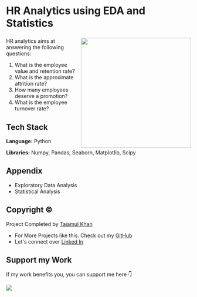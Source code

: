 # HR Analytics using EDA and Statistics

###

<img align="right" height="300" src="https://export-download.canva.com/j0g_k/DAFgolj0g_k/457/0/0003-6803080757201314913.png?X-Amz-Algorithm=AWS4-HMAC-SHA256&X-Amz-Credential=AKIAJHKNGJLC2J7OGJ6Q%2F20230614%2Fus-east-1%2Fs3%2Faws4_request&X-Amz-Date=20230614T222308Z&X-Amz-Expires=64727&X-Amz-Signature=24c60922dc53746f91400cf63979f62c16e680e683107e62dc19222af3711e58&X-Amz-SignedHeaders=host&response-content-disposition=attachment%3B%20filename%2A%3DUTF-8%27%27HR%2520Analytics%2520Banner.png&response-expires=Thu%2C%2015%20Jun%202023%2016%3A21%3A55%20GMT"/>

###

HR analytics aims at answering the following questions:
1. What is the employee value and retention rate?
2. What is the approximate attrition rate?
3. How many employees deserve a promotion?
4. What is the employee turnover rate?


## Tech Stack

**Language:** Python

**Libraries:** Numpy, Pandas, Seaborn, Matplotlib, Scipy


## Appendix

* Exploratory Data Analysis
* Statistical Analysis

## Copyright ©

Project Completed by [Tajamul Khan](https://github.com/tajamulk2)
* For More Projects like this. Check out my [GitHub](https://github.com/tajamulk2)
* Let's connect over [Linked In](https://www.linkedin.com/in/tajamulk2/)

## Support my Work

If my work benefits you, you can support me here 👇 

<a href="https://www.buymeacoffee.com/tajamulk2"><img src="https://img.buymeacoffee.com/button-api/?text=Buy me a Coffee&emoji=&slug=tajamulk2&button_colour=ffdd00&font_colour=000000&font_family=Bree&outline_colour=000000&coffee_colour=ffffff" /></a>  


